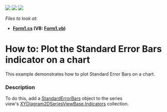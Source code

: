 <!-- default badges list -->
![](https://img.shields.io/endpoint?url=https://codecentral.devexpress.com/api/v1/VersionRange/128575293/16.1.5%2B)
[![](https://img.shields.io/badge/Open_in_DevExpress_Support_Center-FF7200?style=flat-square&logo=DevExpress&logoColor=white)](https://supportcenter.devexpress.com/ticket/details/T430703)
[![](https://img.shields.io/badge/📖_How_to_use_DevExpress_Examples-e9f6fc?style=flat-square)](https://docs.devexpress.com/GeneralInformation/403183)
<!-- default badges end -->
<!-- default file list -->
*Files to look at*:

* **[Form1.cs](./CS/StandardErrorBars/Form1.cs) (VB: [Form1.vb](./VB/StandardErrorBars/Form1.vb))**
<!-- default file list end -->
# How to: Plot the Standard Error Bars indicator on a chart


This example demonstrates how to plot Standard Error Bars on a chart.


<h3>Description</h3>

To do this, add a&nbsp;<a href="https://documentation.devexpress.com/#CoreLibraries/clsDevExpressXtraChartsStandardErrorBarstopic">StandardErrorBars</a> object to the series view's&nbsp;<a href="https://documentation.devexpress.com/#CoreLibraries/DevExpressXtraChartsXYDiagram2DSeriesViewBase_Indicatorstopic">XYDiagram2DSeriesViewBase.Indicators</a>&nbsp;collection.

<br/>


